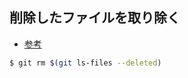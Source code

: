 ## 削除したファイルを取り除く

- [参考](http://www.commandlinefu.com/commands/view/1246/git-remove-files-which-have-been-deleted)

~~~bash
$ git rm $(git ls-files --deleted)
~~~
